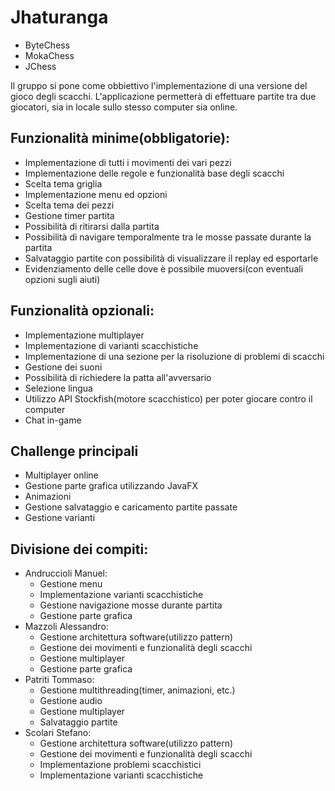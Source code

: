 # Jhaturanga
* ByteChess
* MokaChess
* JChess

Il gruppo si pone come obbiettivo l'implementazione di una versione del gioco degli scacchi.
L'applicazione permetterà di effettuare partite tra due giocatori, sia in locale sullo stesso computer sia online.

## Funzionalità minime(obbligatorie):

- Implementazione di tutti i movimenti dei vari pezzi 
- Implementazione delle regole e funzionalità base degli scacchi
- Scelta tema griglia
- Implementazione menu ed opzioni
- Scelta tema dei pezzi
- Gestione timer partita
- Possibilità di ritirarsi dalla partita
- Possibilità di navigare temporalmente tra le mosse passate durante la partita
- Salvataggio partite con possibilità di visualizzare il replay ed esportarle
- Evidenziamento delle celle dove è possibile muoversi(con eventuali opzioni sugli aiuti)

## Funzionalità opzionali:

- Implementazione multiplayer
- Implementazione di varianti scacchistiche 
- Implementazione di una sezione per la risoluzione di problemi di scacchi
- Gestione dei suoni
- Possibilità di richiedere la patta all'avversario
- Selezione lingua
- Utilizzo API Stockfish(motore scacchistico) per poter giocare contro il computer
- Chat in-game


## Challenge principali

- Multiplayer online
- Gestione parte grafica utilizzando JavaFX
- Animazioni
- Gestione salvataggio e caricamento partite passate
- Gestione varianti

## Divisione dei compiti:

- Andruccioli Manuel:
  - Gestione menu
  - Implementazione varianti scacchistiche
  - Gestione navigazione mosse durante partita
  - Gestione parte grafica
- Mazzoli Alessandro:
  - Gestione architettura software(utilizzo pattern)
  - Gestione dei movimenti e funzionalità degli scacchi
  - Gestione multiplayer
  - Gestione parte grafica
- Patriti Tommaso:
  - Gestione multithreading(timer, animazioni, etc.)
  - Gestione audio
  - Gestione multiplayer
  - Salvataggio partite
- Scolari Stefano: 
  - Gestione architettura software(utilizzo pattern)
  - Gestione dei movimenti e funzionalità degli scacchi
  - Implementazione problemi scacchistici
  - Implementazione varianti scacchistiche














